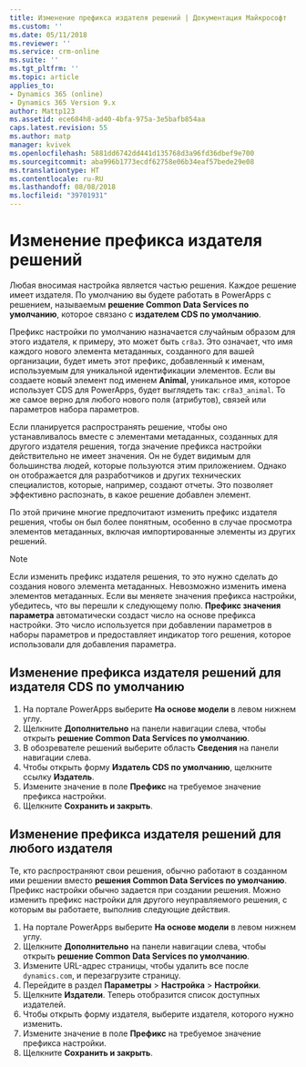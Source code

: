```yaml
---
title: Изменение префикса издателя решений | Документация Майкрософт
ms.custom: ''
ms.date: 05/11/2018
ms.reviewer: ''
ms.service: crm-online
ms.suite: ''
ms.tgt_pltfrm: ''
ms.topic: article
applies_to:
- Dynamics 365 (online)
- Dynamics 365 Version 9.x
author: Mattp123
ms.assetid: ece684h8-ad40-4bfa-975a-3e5bafb854aa
caps.latest.revision: 55
ms.author: matp
manager: kvivek
ms.openlocfilehash: 5881dd6742dd441d135768d3a96fd36dbef9e700
ms.sourcegitcommit: aba996b1773ecdf62758e06b34eaf57bede29e08
ms.translationtype: HT
ms.contentlocale: ru-RU
ms.lasthandoff: 08/08/2018
ms.locfileid: "39701931"
---
```

# <a name="change-the-solution-publisher-prefix"></a>Изменение префикса издателя решений

Любая вносимая настройка является частью решения. Каждое решение имеет издателя. По умолчанию вы будете работать в PowerApps с решением, называемым **решение Common Data Services по умолчанию**, которое связано с **издателем CDS по умолчанию**.

Префикс настройки по умолчанию назначается случайным образом для этого издателя, к примеру, это может быть `cr8a3`. Это означает, что имя каждого нового элемента метаданных, созданного для вашей организации, будет иметь этот префикс, добавленный к именам, используемым для уникальной идентификации элементов. Если вы создаете новый элемент под именем **Animal**, уникальное имя, которое использует CDS для PowerApps, будет выглядеть так: `cr8a3_animal`. То же самое верно для любого нового поля (атрибутов), связей или параметров набора параметров.

Если планируется распространять решение, чтобы оно устанавливалось вместе с элементами метаданных, созданных для другого издателя решения, тогда значение префикса настройки действительно не имеет значения. Он не будет видимым для большинства людей, которые пользуются этим приложением. Однако он отображается для разработчиков и других технических специалистов, которые, например, создают отчеты. Это позволяет эффективно распознать, в какое решение добавлен элемент.

По этой причине многие предпочитают изменить префикс издателя решения, чтобы он был более понятным, особенно в случае просмотра элементов метаданных, включая импортированные элементы из других решений. 

> [!NOTE]
> Если изменить префикс издателя решения, то это нужно сделать до создания нового элемента метаданных. Невозможно изменить имена элементов метаданных.
> Если вы меняете значения префикса настройки, убедитесь, что вы перешли к следующему полю. **Префикс значения параметра** автоматически создаст число на основе префикса настройки. Это число используется при добавлении параметров в наборы параметров и предоставляет индикатор того решения, которое использовали для добавления параметра. 

## <a name="change-the-solution-publisher-prefix-for-the-cds-default-publisher"></a>Изменение префикса издателя решений для издателя CDS по умолчанию  

 1. На портале PowerApps выберите **На основе модели** в левом нижнем углу.
 2. Щелкните **Дополнительно** на панели навигации слева, чтобы открыть **решение Common Data Services по умолчанию**.
 3. В обозревателе решений выберите область **Сведения** на панели навигации слева.
 4. Чтобы открыть форму **Издатель CDS по умолчанию**, щелкните ссылку **Издатель**.
 5. Измените значение в поле **Префикс** на требуемое значение префикса настройки.
 6. Щелкните **Сохранить и закрыть**.
  
## <a name="change-the-solution-publisher-prefix-for-any-publisher"></a>Изменение префикса издателя решений для любого издателя

Те, кто распространяют свои решения, обычно работают в созданном ими решении вместо **решения Common Data Services по умолчанию**. Префикс настройки обычно задается при создании решения. Можно изменить префикс настройки для другого неуправляемого решения, с которым вы работаете, выполнив следующие действия. 

 1. На портале PowerApps выберите **На основе модели** в левом нижнем углу.
 2. Щелкните **Дополнительно** на панели навигации слева, чтобы открыть **решение Common Data Services по умолчанию**.
 3. Измените URL-адрес страницы, чтобы удалить все после `dynamics.com`, и перезагрузите страницу.
 4. Перейдите в раздел **Параметры** > **Настройка** > **Настройки**. 
 5. Щелкните **Издатели**. Теперь отобразится список доступных издателей.
 6. Чтобы открыть форму издателя, выберите издателя, которого нужно изменить.
 7. Измените значение в поле **Префикс** на требуемое значение префикса настройки.
 6. Щелкните **Сохранить и закрыть**.
  